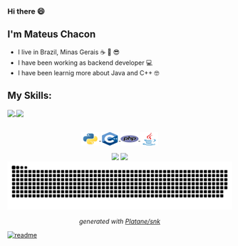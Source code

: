 ### Hi there :smile:

## I'm Mateus Chacon

- I live in Brazil, Minas Gerais :coffee: :cheese: :sunglasses:
- I have been working as backend developer :computer:
- I have been learnig more about Java and C++ :nerd_face: 

## My Skills:
<div>
  <a href="https://github.com/ChaconLima">
  <img height="180em"   align="center" src="https://github-readme-stats.vercel.app/api?username=ChaconLima&show_icons=true&theme=react&include_all_commits=true&count_private=true"/>
  <img height="180em"  align="center" src="https://github-readme-stats.vercel.app/api/top-langs/?username=ChaconLima&layout=compact&langs_count=7&theme=react" />

</div>
 <br>
<div  align="center"> 
  <div style="display: inline_block"><br>

  <img align="center" alt="Python" height="30" width="40" src="https://raw.githubusercontent.com/devicons/devicon/master/icons/python/python-original.svg">
  <img align="center" alt="C++" height="30" width="40" src="https://raw.githubusercontent.com/devicons/devicon/master/icons/cplusplus/cplusplus-original.svg">
  <img align="center" alt="PHP" height="30" width="40" src="https://raw.githubusercontent.com/devicons/devicon/master/icons/php/php-original.svg">
  <img align="center" alt="java" height="30" width="40" src="https://raw.githubusercontent.com/devicons/devicon/master/icons/java/java-original.svg">
 
    
</div>  
  <br>
  <a href="https://lattes.cnpq.br/0698199079101561" target="_blank"><img src="https://img.shields.io/badge/Curr%C3%ADculo-Lattles-blue" target="_blank"></a>
  <a href="https://www.linkedin.com/in/mateuschacon/" target="_blank"><img src="https://img.shields.io/badge/-LinkedIn-%230077B5?style=for-the-badge&logo=linkedin&logoColor=white" target="_blank"></a> 

 <picture>
  <source media="(prefers-color-scheme: dark)" srcset="https://raw.githubusercontent.com/ChaconLima/ChaconLima/output/github-contribution-grid-snake-dark.svg">
  <source media="(prefers-color-scheme: light)" srcset="https://raw.githubusercontent.com/ChaconLima/ChaconLima/output/github-contribution-grid-snake.svg">
  <img alt="github contribution grid snake animation" src="https://raw.githubusercontent.com/ChaconLima/ChaconLima/output/github-contribution-grid-snake.svg">
</picture>

_generated with [Platane/snk](https://github.com/ChaconLima/ChaconLima)_
 
</div>
 
[![readme](https://github-readme-stats.vercel.app/api/pin/?username=chaconlima&repo=chaconlima&theme=react)](https://github.com/ChaconLima/ChaconLima)
 
